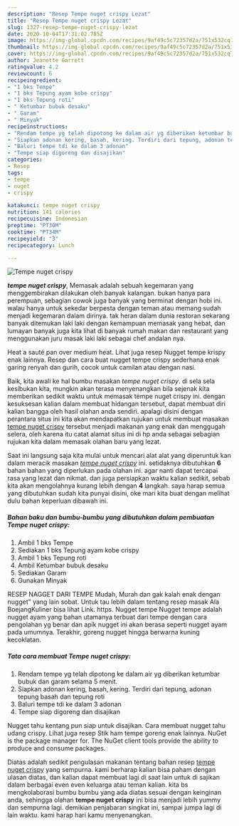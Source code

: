 ```yaml
---
description: "Resep Tempe nuget crispy Lezat"
title: "Resep Tempe nuget crispy Lezat"
slug: 1327-resep-tempe-nuget-crispy-lezat
date: 2020-10-04T17:31:02.785Z
image: https://img-global.cpcdn.com/recipes/9af49c5c72357d2a/751x532cq70/tempe-nuget-crispy-foto-resep-utama.jpg
thumbnail: https://img-global.cpcdn.com/recipes/9af49c5c72357d2a/751x532cq70/tempe-nuget-crispy-foto-resep-utama.jpg
cover: https://img-global.cpcdn.com/recipes/9af49c5c72357d2a/751x532cq70/tempe-nuget-crispy-foto-resep-utama.jpg
author: Jeanette Garrett
ratingvalue: 4.2
reviewcount: 6
recipeingredient:
- "1 bks Tempe"
- "1 bks Tepung ayam kobe crispy"
- "1 bks Tepung roti"
- " Ketumbar bubuk desaku"
- " Garam"
- " Minyak"
recipeinstructions:
- "Rendam tempe yg telah dipotong ke dalam air yg diberikan ketumbar bubuk dan garam selama 5 menit."
- "Siapkan adonan kering, basah, kering. Terdiri dari tepung, adonan tepung basah dan tepung roti"
- "Baluri tempe tdi ke dalam 3 adonan"
- "Tempe siap digoreng dan disajikan"
categories:
- Resep
tags:
- tempe
- nuget
- crispy

katakunci: tempe nuget crispy 
nutrition: 141 calories
recipecuisine: Indonesian
preptime: "PT30M"
cooktime: "PT34M"
recipeyield: "3"
recipecategory: Lunch

---
```



![Tempe nuget crispy](https://img-global.cpcdn.com/recipes/9af49c5c72357d2a/751x532cq70/tempe-nuget-crispy-foto-resep-utama.jpg)

<b><i>tempe nuget crispy</i></b>, Memasak adalah sebuah kegemaran yang menggembirakan dilakukan oleh banyak kalangan. bukan hanya para perempuan, sebagian cowok juga banyak yang berminat dengan hobi ini. walau hanya untuk sekedar berpesta dengan teman atau memang sudah menjadi kegemaran dalam dirinya. tak heran dalam dunia restoran sekarang banyak ditemukan laki laki dengan kemampuan memasak yang hebat, dan lumayan banyak juga kita lihat di banyak rumah makan dan restaurant yang menggunakan juru masak laki laki sebagai chef andalan nya.

Heat a sauté pan over medium heat. Lihat juga resep Nugget tempe krispy enak lainnya. Resep dan cara buat nugget tempe crispy sederhana enak garing renyah dan gurih, cocok untuk camilan atau dengan nasi.

Baik, kita awali ke hal bumbu masakan <i>tempe nuget crispy</i>. di sela sela kesibukan kita, mungkin akan terasa menyenangkan bila sejenak kita memberikan sedikit waktu untuk memasak tempe nuget crispy ini. dengan kesuksesan kalian dalam membuat hidangan tersebut, dapat membuat diri kalian bangga oleh hasil olahan anda sendiri. apalagi disini dengan perantara situs ini kita akan mendapatkan rujukan untuk membuat masakan <u>tempe nuget crispy</u> tersebut menjadi makanan yang enak dan menggugah selera, oleh karena itu catat alamat situs ini di hp anda sebagai sebagian rujukan kita dalam memasak olahan baru yang lezat.


Saat ini langsung saja kita mulai untuk mencari alat alat yang diperuntuk kan dalam meracik masakan <u><i>tempe nuget crispy</i></u> ini. setidaknya dibutuhkan <b>6</b> bahan bahan yang diperlukan pada olahan ini. agar nanti dapat tercapai rasa yang lezat dan nikmat. dan juga persiapkan waktu kalian sedikit, sebab kita akan mengolahnya kurang lebih dengan <b>4</b> langkah. saya harap semua yang dibutuhkan sudah kita punyai disini, oke mari kita buat dengan melihat dulu bahan keperluan dibawah ini.

<!--inarticleads1-->

##### Bahan baku dan bumbu-bumbu yang dibutuhkan dalam pembuatan Tempe nuget crispy:

1. Ambil 1 bks Tempe
1. Sediakan 1 bks Tepung ayam kobe crispy
1. Ambil 1 bks Tepung roti
1. Ambil  Ketumbar bubuk desaku
1. Sediakan  Garam
1. Gunakan  Minyak


RESEP NAGGET DARI TEMPE Mudah, Murah dan gak kalah enak dengan nugget&#34; yang lain sobat. Untuk tau lebih dalam tentang resep masak Ala BoejangKuliner bisa lihat Link. https. Nugget tempe Nugget tempe adalah nugget ayam yang bahan utamanya terbuat dari tempe dengan cara pengolahan yg benar dan apik nugget ini akan berasa seperti nugget ayam pada umumnya. Terakhir, goreng nugget hingga berwarna kuning kecoklatan. 

<!--inarticleads2-->

##### Tata cara membuat Tempe nuget crispy:

1. Rendam tempe yg telah dipotong ke dalam air yg diberikan ketumbar bubuk dan garam selama 5 menit.
1. Siapkan adonan kering, basah, kering. Terdiri dari tepung, adonan tepung basah dan tepung roti
1. Baluri tempe tdi ke dalam 3 adonan
1. Tempe siap digoreng dan disajikan


Nugget tahu kentang pun siap untuk disajikan. Cara membuat nugget tahu udang crispy. Lihat juga resep Stik ham tempe goreng enak lainnya. NuGet is the package manager for. The NuGet client tools provide the ability to produce and consume packages. 

Diatas adalah sedikit pengulasan makanan tentang bahan resep <u>tempe nuget crispy</u> yang sempurna. kami berharap kalian bisa paham dengan ulasan diatas, dan kalian dapat membuat lagi di saat lain untuk di sajikan dalam berbagai even even keluarga atau teman kalian. kita bs mengkolaborasi bumbu bumbu yang ada diatas sesuai dengan keinginan anda, sehingga olahan <b>tempe nuget crispy</b> ini bisa menjadi lebih yummy dan sempurna lagi. demikian penjabaran singkat ini, sampai jumpa lagi di lain waktu. kami harap hari kamu menyenangkan.
